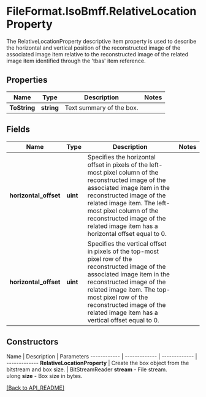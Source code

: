 # FileFormat.IsoBmff.RelativeLocationProperty

The RelativeLocationProperty descriptive item property is used to describe the horizontal and vertical position of the reconstructed image of the associated image item relative to the reconstructed image of the related image item identified through the 'tbas' item reference.

## Properties

Name | Type | Description | Notes
------------ | ------------- | ------------- | -------------
**ToString** | **string** | Text summary of the box. | 

## Fields

Name | Type | Description | Notes
------------ | ------------- | ------------- | -------------
**horizontal_offset** | **uint** | Specifies the horizontal offset in pixels of the left-most pixel column of the reconstructed image of the associated image item in the reconstructed image of the related image item. The left-most pixel column of the reconstructed image of the related image item has a horizontal offset equal to 0. | 
**horizontal_offset** | **uint** | Specifies the vertical offset in pixels of the top-most pixel row of the reconstructed image of the associated image item in the reconstructed image of the related image item. The top-most pixel row of the reconstructed image of the related image item has a vertical offset equal to 0. | 

## Constructors

Name | Description | Parameters
------------ | ------------- | ------------- | -------------
**RelativeLocationProperty** | Create the box object from the bitstream and box size. | BitStreamReader <b>stream</b> - File stream.<br />ulong <b>size</b> - Box size in bytes.

[[Back to API_README]](API_README.md)